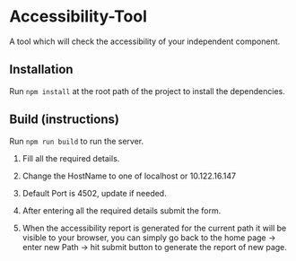 # Accessibility-Tool

A tool which will check the accessibility of your independent component.

## Installation

Run `npm install` at the root path of the project to install the dependencies.

## Build (instructions)

Run `npm run build` to run the server.

1. Fill all the required details.

2. Change the HostName to one of localhost or 10.122.16.147

3. Default Port is 4502, update if needed.

4. After entering all the required details submit the form.

4. When the accessibility report is generated for the current path it will be visible to your browser, you can simply go back to the home page -> enter new Path -> hit submit button to generate the report of new page.